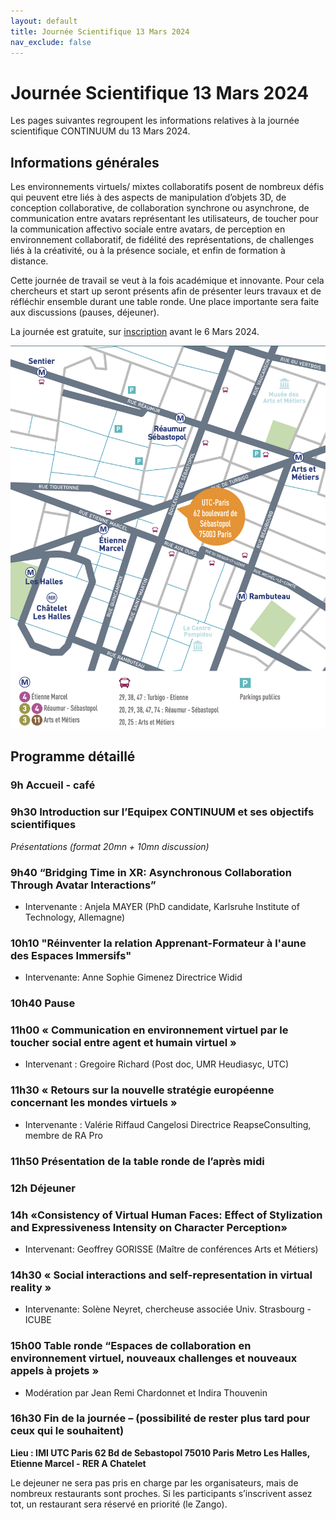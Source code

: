 ```yaml
---
layout: default
title: Journée Scientifique 13 Mars 2024
nav_exclude: false
---
```


# Journée Scientifique 13 Mars 2024

Les pages suivantes regroupent les informations relatives à la journée scientifique CONTINUUM du 13 Mars 2024.

## Informations générales
Les environnements virtuels/ mixtes collaboratifs posent de nombreux défis qui peuvent etre liés à des aspects de manipulation d’objets 3D, de conception collaborative, de collaboration synchrone ou asynchrone, de communication entre avatars représentant les utilisateurs, de toucher pour la communication affectivo sociale entre avatars, de perception en environnement collaboratif, de fidélité des représentations, de challenges liés à la créativité, ou à la présence sociale, et enfin de formation à distance.

Cette journée de travail se veut à la fois académique et innovante. Pour cela chercheurs et start up seront présents afin de présenter leurs travaux et de réfléchir ensemble durant une table ronde. Une place importante sera faite aux discussions (pauses, déjeuner).

La journée est gratuite, sur [inscription](https://framaforms.org/journee-scientifique-continuum-13-mars-2024-1704983969) avant le 6 Mars 2024.

<img src='utc-paris.png' width='600'>

## Programme détaillé

### 9h Accueil - café

### 9h30 Introduction sur l’Equipex CONTINUUM et ses objectifs scientifiques

*Présentations (format 20mn + 10mn discussion)*

### 9h40 “Bridging Time in XR: Asynchronous Collaboration Through Avatar Interactions”

- Intervenante : Anjela MAYER (PhD candidate, Karlsruhe Institute of Technology, Allemagne)

### 10h10 "Réinventer la relation Apprenant-Formateur à l'aune des Espaces Immersifs"

- Intervenante:  Anne Sophie Gimenez Directrice Widid 

### 10h40 Pause

### 11h00 « Communication en environnement virtuel par le toucher social entre agent et humain virtuel »

- Intervenant : Gregoire Richard (Post doc, UMR Heudiasyc, UTC)

### 11h30 « Retours sur la nouvelle stratégie européenne concernant les mondes virtuels »

- Intervenante : Valérie Riffaud Cangelosi Directrice ReapseConsulting, membre de RA Pro

### 11h50 Présentation de la table ronde de l’après midi 

### 12h Déjeuner

### 14h «Consistency of Virtual Human Faces: Effect of Stylization and Expressiveness Intensity on Character Perception»
- Intervenant: Geoffrey GORISSE (Maître de conférences Arts et Métiers)

### 14h30 « Social interactions and self-representation in virtual reality »
- Intervenante: Solène Neyret, chercheuse associée Univ. Strasbourg - ICUBE

### 15h00 Table ronde “Espaces de collaboration en environnement virtuel, nouveaux challenges et nouveaux appels à projets » 
- Modération par Jean Remi Chardonnet et Indira Thouvenin

### 16h30 Fin de la journée – (possibilité de rester plus tard pour ceux qui le souhaitent)

**Lieu : IMI UTC Paris 62 Bd de Sebastopol 75010 Paris Metro Les Halles, Etienne Marcel - RER A Chatelet**

Le dejeuner ne sera pas pris en charge par les organisateurs, mais de nombreux restaurants sont proches. Si les participants s’inscrivent assez tot, un restaurant sera réservé en priorité (le Zango). 

